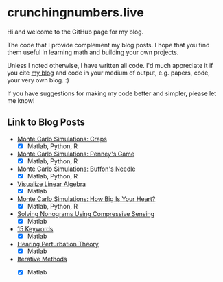 # crunchingnumbers.live
Hi and welcome to the GitHub page for my blog.

The code that I provide complement my blog posts. I hope that you find them useful in learning math and building your own projects.

Unless I noted otherwise, I have written all code. I'd much appreciate it if you cite [my blog](https://crunchingnumbers.live) and code in your medium of output, e.g. papers, code, your very own blog. :)

If you have suggestions for making my code better and simpler, please let me know!

## Link to Blog Posts
- [Monte Carlo Simulations: Craps](https://crunchingnumbers.live/2016/01/24/monte-carlo-simulations-craps/)
    - [x] Matlab, Python, R
    
- [Monte Carlo Simulations: Penney's Game](https://crunchingnumbers.live/2016/01/28/monte-carlo-simulations-penneys-game/)
    - [x] Matlab, Python, R
    
- [Monte Carlo Simulations: Buffon's Needle](https://crunchingnumbers.live/2016/02/01/monte-carlo-simulations-buffons-needle/)
    - [x] Matlab, Python, R
    
- [Visualize Linear Algebra](https://crunchingnumbers.live/2016/02/03/visualize-linear-algebra/)
    - [x] Matlab
    
- [Monte Carlo Simulations: How Big Is Your Heart?](https://crunchingnumbers.live/2016/02/05/monte-carlo-simulations-how-big-is-your-heart/)
    - [x] Matlab, Python, R
    
- [Solving Nonograms Using Compressive Sensing](https://crunchingnumbers.live/2016/02/20/solving-nonograms-with-compressive-sensing-part-1/)
    - [x] Matlab
    
- [15 Keywords](https://crunchingnumbers.live/2017/04/01/15-keywords/)
    - [x] Matlab
    
- [Hearing Perturbation Theory](https://crunchingnumbers.live/2017/06/23/hearing-perturbation-theory/)
    - [x] Matlab
    
- [Iterative Methods](https://crunchingnumbers.live/2017/07/01/iterative-methods-part-1/)
    - [x] Matlab
    
